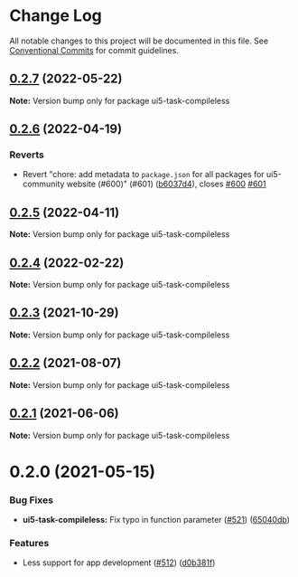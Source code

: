 # Change Log

All notable changes to this project will be documented in this file.
See [Conventional Commits](https://conventionalcommits.org) for commit guidelines.

## [0.2.7](https://github.com/ui5-community/ui5-ecosystem-showcase/compare/ui5-task-compileless@0.2.6...ui5-task-compileless@0.2.7) (2022-05-22)

**Note:** Version bump only for package ui5-task-compileless





## [0.2.6](https://github.com/ui5-community/ui5-ecosystem-showcase/compare/ui5-task-compileless@0.2.5...ui5-task-compileless@0.2.6) (2022-04-19)


### Reverts

* Revert "chore: add metadata to `package.json` for all packages for ui5-community website (#600)" (#601) ([b6037d4](https://github.com/ui5-community/ui5-ecosystem-showcase/commit/b6037d4d397275ad2d83e7f18415c45a878c76bf)), closes [#600](https://github.com/ui5-community/ui5-ecosystem-showcase/issues/600) [#601](https://github.com/ui5-community/ui5-ecosystem-showcase/issues/601)





## [0.2.5](https://github.com/ui5-community/ui5-ecosystem-showcase/compare/ui5-task-compileless@0.2.4...ui5-task-compileless@0.2.5) (2022-04-11)

**Note:** Version bump only for package ui5-task-compileless





## [0.2.4](https://github.com/ui5-community/ui5-ecosystem-showcase/compare/ui5-task-compileless@0.2.3...ui5-task-compileless@0.2.4) (2022-02-22)

**Note:** Version bump only for package ui5-task-compileless





## [0.2.3](https://github.com/ui5-community/ui5-ecosystem-showcase/compare/ui5-task-compileless@0.2.2...ui5-task-compileless@0.2.3) (2021-10-29)

**Note:** Version bump only for package ui5-task-compileless





## [0.2.2](https://github.com/ui5-community/ui5-ecosystem-showcase/compare/ui5-task-compileless@0.2.1...ui5-task-compileless@0.2.2) (2021-08-07)

**Note:** Version bump only for package ui5-task-compileless





## [0.2.1](https://github.com/ui5-community/ui5-ecosystem-showcase/compare/ui5-task-compileless@0.2.0...ui5-task-compileless@0.2.1) (2021-06-06)

**Note:** Version bump only for package ui5-task-compileless





# 0.2.0 (2021-05-15)


### Bug Fixes

* **ui5-task-compileless:** Fix typo in function parameter ([#521](https://github.com/ui5-community/ui5-ecosystem-showcase/issues/521)) ([65040db](https://github.com/ui5-community/ui5-ecosystem-showcase/commit/65040db9613306e7e2c803cb2990f63fbf52b715))


### Features

* Less support for app development ([#512](https://github.com/ui5-community/ui5-ecosystem-showcase/issues/512)) ([d0b381f](https://github.com/ui5-community/ui5-ecosystem-showcase/commit/d0b381f74213fd75942cc887adc66874982f2fbc))
